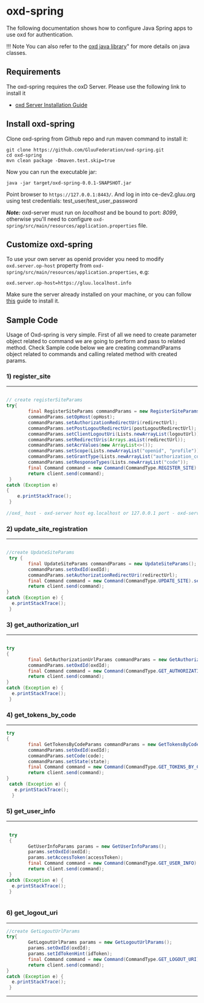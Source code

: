 # oxd-spring
The following documentation shows how to configure Java Spring apps to use oxd for authentication. 

!!! Note
    You can also refer to the [oxd java library](https://gluu.org/docs/oxd/latest/libraries/java/)" for more details on java classes.

## Requirements
The oxd-spring requires the oxD Server. Please use the following link to install it

* [oxd Server Installation Guide](https://oxd.gluu.org/docs/install/)


## Install oxd-spring
Clone oxd-spring from Github repo and run maven command to install it:
```
git clone https://github.com/GluuFederation/oxd-spring.git
cd oxd-spring 
mvn clean package -Dmaven.test.skip=true
```

Now you can run the executable jar:
```
java -jar target/oxd-spring-0.0.1-SNAPSHOT.jar
```

Point browser to `https://127.0.0.1:8443/`. And log in into ce-dev2.gluu.org using test credentials: test_user/test_user_password 

***Note:*** oxd-server must run on *localhost* and be bound to port: *8099*, otherwise you'll need to configure `oxd-spring/src/main/resources/application.properties` file.

## Customize oxd-spring
To use your own server as openid provider you need to modify `oxd.server.op-host` property from `oxd-spring/src/main/resources/application.properties`, e.g:

```
oxd.server.op-host=https://gluu.localhost.info
```

Make sure the server already installed on your machine, or you can follow 
[this](https://gluu.org/docs/ce/latest/installation-guide/install/) guide to install it.

## Sample Code

Usage of Oxd-spring is very simple. First of all we need to create parameter object related to command we are going to perform and pass to related method.
Check Sample code below we are creating commandParams object  related to commands and calling related method with created params.

### 1) register_site

---

```java

// create registerSiteParams
try{
        final RegisterSiteParams commandParams = new RegisterSiteParams();
        commandParams.setOpHost(opHost);
        commandParams.setAuthorizationRedirectUri(redirectUrl);
        commandParams.setPostLogoutRedirectUri(postLogoutRedirectUrl);
        commandParams.setClientLogoutUri(Lists.newArrayList(logoutUrl));
        commandParams.setRedirectUris(Arrays.asList(redirectUrl));
        commandParams.setAcrValues(new ArrayList<>());
        commandParams.setScope(Lists.newArrayList("openid", "profile"));
        commandParams.setGrantType(Lists.newArrayList("authorization_code"));
        commandParams.setResponseTypes(Lists.newArrayList("code"));
        final Command command = new Command(CommandType.REGISTER_SITE).setParamsObject(commandParams);
        return client.send(command);                
 }
catch (Exception e) 
{
    e.printStackTrace();
 }
 
//oxd_ host - oxd-server host eg.localhost or 127.0.0.1 port - oxd-server listing port (default port is 8099)

```



### 2) update_site_registration
   
---

```java

//create UpdateSiteParams
 try {
        final UpdateSiteParams commandParams = new UpdateSiteParams();
        commandParams.setOxdId(oxdId);
        commandParams.setAuthorizationRedirectUri(redirectUrl);
        final Command command = new Command(CommandType.UPDATE_SITE).setParamsObject(commandParams);
        return client.send(command);
}
catch (Exception e) {
  e.printStackTrace();
 }
```


### 3) get_authorization_url

---

```java

try
{
        final GetAuthorizationUrlParams commandParams = new GetAuthorizationUrlParams();
        commandParams.setOxdId(oxdId);
        final Command command = new Command(CommandType.GET_AUTHORIZATION_URL).setParamsObject(commandParams);
        return client.send(command);
}
catch (Exception e) {
  e.printStackTrace();
 }        
```



### 4) get_tokens_by_code

---
```java
try
{
        final GetTokensByCodeParams commandParams = new GetTokensByCodeParams();
        commandParams.setOxdId(oxdId);
        commandParams.setCode(code);
        commandParams.setState(state);
        final Command command = new Command(CommandType.GET_TOKENS_BY_CODE).setParamsObject(commandParams);
        return client.send(command);
}
 catch (Exception e) {
   e.printStackTrace();
  }
```


### 5) get_user_info

---
```java
 
 try
 {
        GetUserInfoParams params = new GetUserInfoParams();
        params.setOxdId(oxdId);
        params.setAccessToken(accessToken);
        final Command command = new Command(CommandType.GET_USER_INFO).setParamsObject(params);
        return client.send(command);
 }
catch (Exception e) {
  e.printStackTrace();
 }            
            
```

### 6) get_logout_uri

---
  
```java
//create GetLogoutUrlParams
try{
        GetLogoutUrlParams params = new GetLogoutUrlParams();
        params.setOxdId(oxdId);
        params.setIdTokenHint(idToken);
        final Command command = new Command(CommandType.GET_LOGOUT_URI).setParamsObject(params);
        return client.send(command);       
}
catch (Exception e) {
  e.printStackTrace();
 }        

```

----


